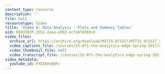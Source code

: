 ```yaml
---
content_type: resource
description: ''
file: null
resourcetype: Video
title: 'Video 6: Data Analysis - Plots and Summary Tables'
uid: 089338df-1551-2aaa-a9b2-ecfa6f4369c9
video_files:
  archive_url: https://archive.org/download/MIT15.071S17/MIT15_071S17_Session_1.3.12_300k.mp4
  video_captions_file: /courses/15-071-the-analytics-edge-spring-2017/cf25d218b1fc5875b0b311b290901b22_FYXIRXnQ8Fc.vtt
  video_thumbnail_file: null
  video_transcript_file: /courses/15-071-the-analytics-edge-spring-2017/a827b7a5b964a8bab41905085bd26115_FYXIRXnQ8Fc.pdf
video_metadata:
  youtube_id: FYXIRXnQ8Fc
---
```

